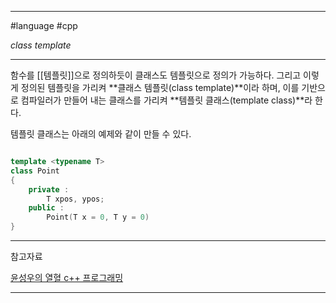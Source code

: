 
---

#language #cpp 

*class template*

---

함수를 [[템플릿]]으로 정의하듯이 클래스도 템플릿으로 정의가 가능하다. 그리고 이렇게 정의된 템플릿을 가리켜 **클래스 템플릿(class template)**이라 하며, 이를 기반으로 컴파일러가 만들어 내는 클래스를 가리켜 **템플릿 클래스(template class)**라 한다.

템플릿 클래스는 아래의 예제와 같이 만들 수 있다.

```cpp

template <typename T>
class Point
{
	private :
		T xpos, ypos;
	public :
		Point(T x = 0, T y = 0)
}

```

---

참고자료

[윤성우의 열혈 c++ 프로그래밍](https://product.kyobobook.co.kr/detail/S000001589147)

---